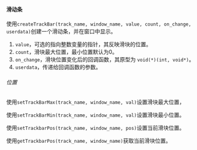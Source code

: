 #### 滑动条

使用`createTrackBar(track_name, window_name, value, count, on_change, userdata)`创建一个滑动条，并在窗口中显示。

1. `value`，可选的指向整数变量的指针，其反映滑块的位置。
2. `count`，滑块最大位置，最小位置默认为0。
3. `on_change`，滑块位置变化后的回调函数，其原型为 `void(*)(int, void*)`。
4. `userdata`，传递给回调函数的参数。

###### 位置

使用`setTrackBarMax(track_name, window_name, val)`设置滑块最大位置，

使用`setTrackBarMin(track_name, window_name, val)`设置滑块最小位置。

使用`setTrackbarPos(track_name, window_name, pos)`设置当前滑块位置。

使用`getTrackbarPos(track_name, window_name)`获取当前滑块位置。